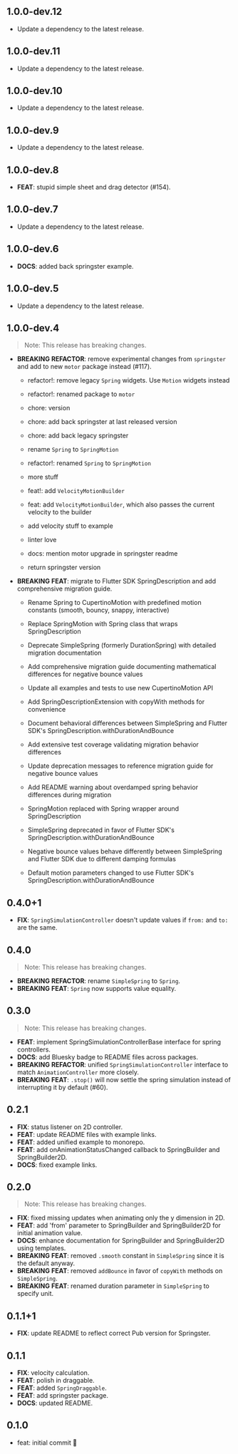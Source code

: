 ## 1.0.0-dev.12

 - Update a dependency to the latest release.

## 1.0.0-dev.11

 - Update a dependency to the latest release.

## 1.0.0-dev.10

 - Update a dependency to the latest release.

## 1.0.0-dev.9

 - Update a dependency to the latest release.

## 1.0.0-dev.8

 - **FEAT**: stupid simple sheet and drag detector (#154).

## 1.0.0-dev.7

 - Update a dependency to the latest release.

## 1.0.0-dev.6

 - **DOCS**: added back springster example.

## 1.0.0-dev.5

 - Update a dependency to the latest release.

## 1.0.0-dev.4

> Note: This release has breaking changes.

 - **BREAKING** **REFACTOR**: remove experimental changes from `springster` and add to new `motor` package instead (#117).

    * refactor!: remove legacy `Spring` widgets. Use `Motion` widgets instead
    
    * refactor!: renamed package to `motor`
    
    * chore: version
    
    * chore: add back springster at last released version
    
    * chore: add back legacy springster
    
    * rename `Spring` to `SpringMotion`
    
    * refactor!: renamed `Spring` to `SpringMotion`
    
    * more stuff
    
    * feat!: add `VelocityMotionBuilder`
    
    * feat: add `VelocityMotionBuilder`, which also passes the current velocity to the builder
    
    * add velocity stuff to example
    
    * linter love
    
    * docs: mention motor upgrade in springster readme
    
    * return springster version

 - **BREAKING** **FEAT**: migrate to Flutter SDK SpringDescription and add comprehensive migration guide.

    - Rename Spring to CupertinoMotion with predefined motion constants (smooth, bouncy, snappy, interactive)
    - Replace SpringMotion with Spring class that wraps SpringDescription
    - Deprecate SimpleSpring (formerly DurationSpring) with detailed migration documentation
    - Add comprehensive migration guide documenting mathematical differences for negative bounce values
    - Update all examples and tests to use new CupertinoMotion API
    - Add SpringDescriptionExtension with copyWith methods for convenience
    - Document behavioral differences between SimpleSpring and Flutter SDK's SpringDescription.withDurationAndBounce
    - Add extensive test coverage validating migration behavior differences
    - Update deprecation messages to reference migration guide for negative bounce values
    - Add README warning about overdamped spring behavior differences during migration
    
    
    - SpringMotion replaced with Spring wrapper around SpringDescription
    - SimpleSpring deprecated in favor of Flutter SDK's SpringDescription.withDurationAndBounce
    - Negative bounce values behave differently between SimpleSpring and Flutter SDK due to different damping formulas
    - Default motion parameters changed to use Flutter SDK's SpringDescription.withDurationAndBounce


## 0.4.0+1

 - **FIX**: `SpringSimulationController` doesn't update values if `from:` and `to:` are the same.

## 0.4.0

> Note: This release has breaking changes.

 - **BREAKING** **REFACTOR**: rename `SimpleSpring` to `Spring`.
 - **BREAKING** **FEAT**: `Spring` now supports value equality.

## 0.3.0

> Note: This release has breaking changes.

 - **FEAT**: implement SpringSimulationControllerBase interface for spring controllers.
 - **DOCS**: add Bluesky badge to README files across packages.
 - **BREAKING** **REFACTOR**: unified `SpringSimulationController` interface to match `AnimationController` more closely.
 - **BREAKING** **FEAT**: `.stop()` will now settle the spring simulation instead of interrupting it by default (#60).

## 0.2.1

 - **FIX**: status listener on 2D controller.
 - **FEAT**: update README files with example links.
 - **FEAT**: added unified example to monorepo.
 - **FEAT**: add onAnimationStatusChanged callback to SpringBuilder and SpringBuilder2D.
 - **DOCS**: fixed example links.

## 0.2.0

> Note: This release has breaking changes.

 - **FIX**: fixed missing updates when animating only the y dimension in 2D.
 - **FEAT**: add 'from' parameter to SpringBuilder and SpringBuilder2D for initial animation value.
 - **DOCS**: enhance documentation for SpringBuilder and SpringBuilder2D using templates.
 - **BREAKING** **FEAT**: removed `.smooth` constant in `SimpleSpring` since it is the default anyway.
 - **BREAKING** **FEAT**: removed `addBounce` in favor of `copyWith` methods on `SimpleSpring`.
 - **BREAKING** **FEAT**: renamed duration parameter in `SimpleSpring` to specify unit.

## 0.1.1+1

 - **FIX**: update README to reflect correct Pub version for Springster.

## 0.1.1

 - **FIX**: velocity calculation.
 - **FEAT**: polish in draggable.
 - **FEAT**: added `SpringDraggable`.
 - **FEAT**: add springster package.
 - **DOCS**: updated README.

## 0.1.0

- feat: initial commit 🎉
